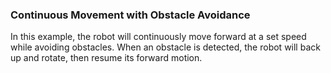 ### Continuous Movement with Obstacle Avoidance

In this example, the robot will continuously move forward at a set speed while avoiding obstacles. When an obstacle is detected, the robot will back up and rotate, then resume its forward motion.
